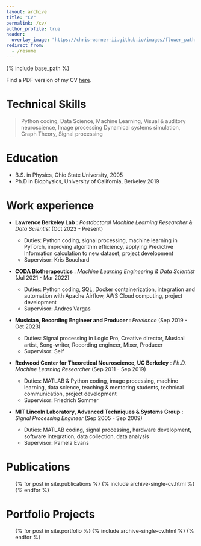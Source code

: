 ```yaml
---
layout: archive
title: "CV"
permalink: /cv/
author_profile: true
header:
  overlay_image: "https://chris-warner-ii.github.io/images/flower_path.JPG"
redirect_from:
  - /resume
---
```


{% include base_path %}

Find a PDF version of my CV [here](https://chris-warner-ii.github.io/files/Warner_resume.pdf).

Technical Skills
======

> Python coding, Data Science, Machine Learning, Visual & auditory neuroscience, Image processing
> Dynamical systems simulation, Graph Theory, Signal processing

Education
======
* B.S. in Physics, Ohio State University, 2005
* Ph.D in Biophysics, University of California, Berkeley 2019

Work experience
======

* **Lawrence Berkeley Lab** : *Postdoctoral Machine Learning Researcher & Data Scientist* (Oct 2023 - Present)
  * Duties: Python coding, signal processing, machine learning in PyTorch, improving algorithm efficiency, applying Predictive Information calculation to new dataset, project development
  * Supervisor: Kris Bouchard 

* **CODA Biotherapeutics** : *Machine Learning Engineering & Data Scientist* (Jul 2021 - Mar 2022) 
  * Duties: Python coding, SQL, Docker containerization, integration and automation with Apache Airflow, AWS Cloud computing, project development 
  * Supervisor: Andres Vargas  

* **Musician, Recording Engineer and Producer** : *Freelance*  (Sep 2019 - Oct 2023)
  * Duties: Signal processing in Logic Pro, Creative director, Musical artist, Song-writer, Recording engineer, Mixer, Producer 
  * Supervisor: Self  

* **Redwood Center for Theoretical Neuroscience, UC Berkeley** : *Ph.D. Machine Learning Researcher* (Sep 2011 - Sep 2019)
  * Duties: MATLAB & Python coding, image processing, machine learning, data science, teaching & mentoring students, technical communication, project development
  * Supervisor: Friedrich Sommer  

* **MIT Lincoln Laboratory, Advanced Techniques & Systems Group** : *Signal Processing Engineer* (Sep 2005 - Sep 2009)
  * Duties: MATLAB coding, signal processing, hardware development, software integration, data collection, data analysis 
  * Supervisor: Pamela Evans   
  

Publications
======
  <ul>{% for post in site.publications %}
    {% include archive-single-cv.html %}
  {% endfor %}</ul>

Portfolio Projects
======
  <ol>{% for post in site.portfolio %}
    {% include archive-single-cv.html %}
  {% endfor %}</ol>  
  
<!--  
Talks
======
  <ul>{% for post in site.talks %}
    {% include archive-single-talk-cv.html %}
  {% endfor %}</ul>
  
Teaching
======
  <ul>{% for post in site.teaching %}
    {% include archive-single-cv.html %}
  {% endfor %}</ul>


  
Service and leadership
======
* 

-->  

